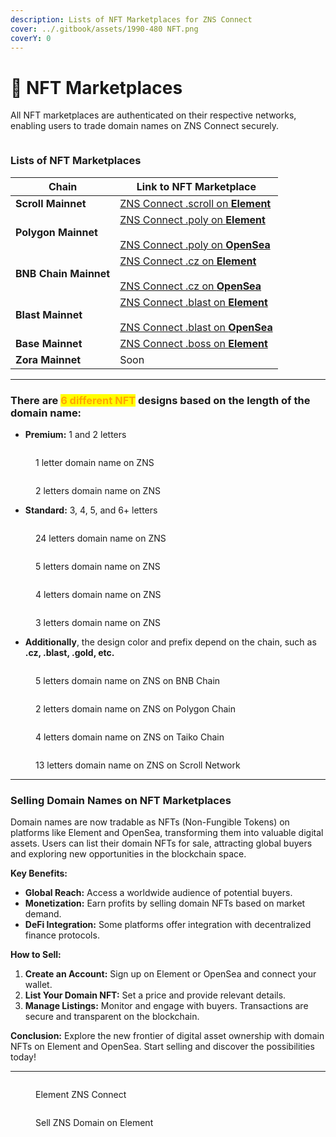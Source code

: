 ```yaml
---
description: Lists of NFT Marketplaces for ZNS Connect
cover: ../.gitbook/assets/1990-480 NFT.png
coverY: 0
---
```


# 🎨 NFT Marketplaces

All NFT marketplaces are authenticated on their respective networks, enabling users to trade domain names on ZNS Connect securely.

<figure><img src="../.gitbook/assets/1800-300 NFT.png" alt=""><figcaption></figcaption></figure>

### Lists of NFT Marketplaces&#x20;

<table data-view="cards"><thead><tr><th>Chain</th><th>Link to NFT Marketplace</th></tr></thead><tbody><tr><td><strong>Scroll Mainnet</strong></td><td><a href="https://element.market/collections/zns-connect-scroll">ZNS Connect .scroll on <strong>Element</strong> </a></td></tr><tr><td><strong>Polygon Mainnet</strong></td><td><a href="https://element.market/collections/zns-connect-poly">ZNS Connect .poly on <strong>Element</strong></a><br><br><a href="https://opensea.io/collection/zns-connect-polygon">ZNS Connect .poly on <strong>OpenSea</strong></a></td></tr><tr><td><strong>BNB Chain Mainnet</strong></td><td><a href="https://element.market/collections/zns-connect-bnb">ZNS Connect .cz on <strong>Element</strong></a><br><br><a href="https://opensea.io/collection/zns-connect-bnb">ZNS Connect .cz on <strong>OpenSea</strong></a></td></tr><tr><td><strong>Blast Mainnet</strong></td><td><a href="https://element.market/collections/zns-connect-blast">ZNS Connect .blast on <strong>Element</strong></a> <br><br><a href="https://opensea.io/collection/zns-connect-blast">ZNS Connect .blast on <strong>OpenSea</strong></a></td></tr><tr><td><strong>Base Mainnet</strong></td><td><a href="https://element.market/collections/zns-connect-base">ZNS Connect .boss on <strong>Element</strong></a></td></tr><tr><td><strong>Zora Mainnet</strong></td><td>Soon</td></tr></tbody></table>

***

### There are <mark style="color:orange;">**6 different NFT**</mark> designs based on the length of the domain name:

* **Premium:** 1 and 2 letters

<div><figure><img src="../.gitbook/assets/standart-1 - blast.png" alt=""><figcaption><p>1 letter domain name on ZNS</p></figcaption></figure> <figure><img src="../.gitbook/assets/standart-2 - blast.png" alt=""><figcaption><p>2 letters domain name on ZNS</p></figcaption></figure></div>

* **Standard:** 3, 4, 5, and 6+ letters

<div><figure><img src="../.gitbook/assets/standart-6  - blast.png" alt=""><figcaption><p>24 letters domain name on ZNS</p></figcaption></figure> <figure><img src="../.gitbook/assets/standart-5  - blast.png" alt=""><figcaption><p>5 letters domain name on ZNS</p></figcaption></figure> <figure><img src="../.gitbook/assets/standart-4  - blast.png" alt=""><figcaption><p>4 letters domain name on ZNS</p></figcaption></figure> <figure><img src="../.gitbook/assets/standart-3  - blast.png" alt=""><figcaption><p>3 letters domain name on ZNS</p></figcaption></figure></div>

* **Additionally**, the design color and prefix depend on the chain, such as **.cz, .blast, .gold, etc.**

<div><figure><img src="../.gitbook/assets/standart-5  - scroll.png" alt=""><figcaption><p>5 letters domain name on ZNS on BNB Chain</p></figcaption></figure> <figure><img src="../.gitbook/assets/standart-1 - poly.png" alt=""><figcaption><p>2 letters domain name on ZNS on Polygon Chain</p></figcaption></figure> <figure><img src="../.gitbook/assets/standart-4  - scroll.png" alt=""><figcaption><p>4 letters domain name on ZNS on Taiko Chain</p></figcaption></figure> <figure><img src="../.gitbook/assets/standart-6  - scroll.png" alt=""><figcaption><p>13 letters domain name on ZNS on Scroll Network</p></figcaption></figure></div>

***

### **Selling Domain Names on NFT Marketplaces**

Domain names are now tradable as NFTs (Non-Fungible Tokens) on platforms like Element and OpenSea, transforming them into valuable digital assets. Users can list their domain NFTs for sale, attracting global buyers and exploring new opportunities in the blockchain space.

**Key Benefits:**

* **Global Reach:** Access a worldwide audience of potential buyers.
* **Monetization:** Earn profits by selling domain NFTs based on market demand.
* **DeFi Integration:** Some platforms offer integration with decentralized finance protocols.

**How to Sell:**

1. **Create an Account:** Sign up on Element or OpenSea and connect your wallet.
2. **List Your Domain NFT:** Set a price and provide relevant details.
3. **Manage Listings:** Monitor and engage with buyers. Transactions are secure and transparent on the blockchain.

**Conclusion:** Explore the new frontier of digital asset ownership with domain NFTs on Element and OpenSea. Start selling and discover the possibilities today!

***

<div><figure><img src="../.gitbook/assets/Screenshot 2024-06-26 at 13.16.06.png" alt=""><figcaption><p>Element ZNS Connect</p></figcaption></figure> <figure><img src="../.gitbook/assets/Screenshot 2024-06-26 at 13.16.31.png" alt=""><figcaption><p>Sell ZNS Domain on Element</p></figcaption></figure></div>
